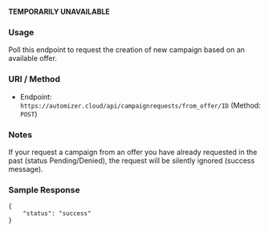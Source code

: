 **TEMPORARILY UNAVAILABLE**

### Usage

Poll this endpoint to request the creation of new campaign based on an available offer.

### URI / Method

* Endpoint: `https://automizer.cloud/api/campaignrequests/from_offer/ID` (Method: `POST`)

### Notes

If your request a campaign from an offer you have already requested in the past (status Pending/Denied), the request will be silently ignored (success message). 

### Sample Response

```
{
    "status": "success"
}
```
